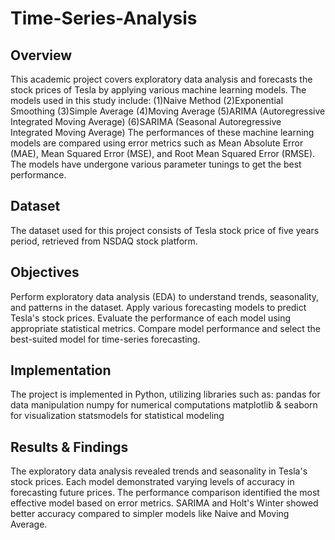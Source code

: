 # Time-Series-Analysis
## Overview
This academic project covers exploratory data analysis and forecasts the stock prices of Tesla by applying various machine learning models. The models used in this study include: 
(1)Naive Method 
(2)Exponential Smoothing 
(3)Simple Average 
(4)Moving Average 
(5)ARIMA (Autoregressive Integrated Moving Average) 
(6)SARIMA (Seasonal Autoregressive Integrated Moving Average) 
The performances of these machine learning models are compared using error metrics such as Mean Absolute Error (MAE), Mean Squared Error (MSE), and Root Mean Squared Error (RMSE). The models have undergone various parameter tunings to get the best performance.  
## Dataset
The dataset used for this project consists of Tesla stock price of five years period, retrieved from NSDAQ stock platform. 
## Objectives
Perform exploratory data analysis (EDA) to understand trends, seasonality, and patterns in the dataset. 
Apply various forecasting models to predict Tesla's stock prices. 
Evaluate the performance of each model using appropriate statistical metrics. 
Compare model performance and select the best-suited model for time-series forecasting. 
## Implementation
The project is implemented in Python, utilizing libraries such as: 
pandas for data manipulation 
numpy for numerical computations 
matplotlib & seaborn for visualization 
statsmodels for statistical modeling 
## Results & Findings
The exploratory data analysis revealed trends and seasonality in Tesla's stock prices. 
Each model demonstrated varying levels of accuracy in forecasting future prices. 
The performance comparison identified the most effective model based on error metrics. 
SARIMA and Holt's Winter showed better accuracy compared to simpler models like Naive and Moving Average. 
